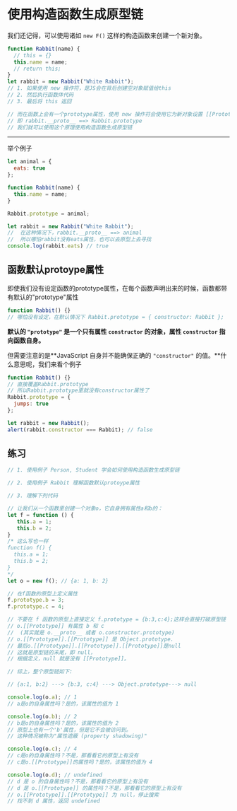 # 使用构造函数生成原型链

我们还记得，可以使用诸如 `new F()` 这样的构造函数来创建一个新对象。

```js
function Rabbit(name) {
  // this = {}
  this.name = name;
  // return this;
}
let rabbit = new Rabbit("White Rabbit"); 
// 1. 如果使用 new 操作符，是JS会在背后创建空对象赋值给this
// 2. 然后执行函数体代码
// 3. 最后将 this 返回

// 而在函数上会有一个prototype属性，使用 new 操作符会使用它为新对象设置 [[Prototype]]
// 即 rabbit.__proto__ ==> Rabbit.prototype
// 我们就可以使用这个原理使用构造函数生成原型链
```

****

举个例子

```js
let animal = {
  eats: true
};

function Rabbit(name) {
  this.name = name;
}

Rabbit.prototype = animal;

let rabbit = new Rabbit("White Rabbit");
//  在这种情况下，rabbit.__proto__ ==> animal
//  所以哪怕rabbit没有eats属性，也可以去原型上去寻找
console.log(rabbit.eats) // true

```

## 函数默认protoype属性

即使我们没有设定函数的prototype属性，在每个函数声明出来的时候，函数都带有默认的"prototype"属性

```js
function Rabbit() {}
// 哪怕没有设定，在默认情况下 Rabbit.prototype = { constructor: Rabbit };
```

**默认的 `"prototype"` 是一个只有属性 `constructor` 的对象，属性 `constructor` 指向函数自身。**

但需要注意的是**JavaScript 自身并不能确保正确的 `"constructor"` 的值。**什么意思呢，我们来看个例子

```js
function Rabbit() {}
// 直接覆盖Rabbit.prototype
// 所以Rabbit.prototype里就没有constructor属性了
Rabbit.prototype = {
  jumps: true
};

let rabbit = new Rabbit();
alert(rabbit.constructor === Rabbit); // false
```

## 练习

```js
// 1. 使用例子 Person, Student 学会如何使用构造函数生成原型链

// 2. 使用例子 Rabbit 理解函数默认protoype属性

// 3. 理解下列代码
```

```js
// 让我们从一个函数里创建一个对象o，它自身拥有属性a和b的：
let f = function () {
   this.a = 1;
   this.b = 2;
}
/* 这么写也一样
function f() {
  this.a = 1;
  this.b = 2;
}
*/
let o = new f(); // {a: 1, b: 2}

// 在f函数的原型上定义属性
f.prototype.b = 3;
f.prototype.c = 4;

// 不要在 f 函数的原型上直接定义 f.prototype = {b:3,c:4};这样会直接打破原型链
// o.[[Prototype]] 有属性 b 和 c
//  (其实就是 o.__proto__ 或者 o.constructor.prototype)
// o.[[Prototype]].[[Prototype]] 是 Object.prototype.
// 最后o.[[Prototype]].[[Prototype]].[[Prototype]]是null
// 这就是原型链的末尾，即 null，
// 根据定义，null 就是没有 [[Prototype]]。

// 综上，整个原型链如下:

// {a:1, b:2} ---> {b:3, c:4} ---> Object.prototype---> null

console.log(o.a); // 1
// a是o的自身属性吗？是的，该属性的值为 1

console.log(o.b); // 2
// b是o的自身属性吗？是的，该属性的值为 2
// 原型上也有一个'b'属性，但是它不会被访问到。
// 这种情况被称为"属性遮蔽 (property shadowing)"

console.log(o.c); // 4
// c是o的自身属性吗？不是，那看看它的原型上有没有
// c是o.[[Prototype]]的属性吗？是的，该属性的值为 4

console.log(o.d); // undefined
// d 是 o 的自身属性吗？不是，那看看它的原型上有没有
// d 是 o.[[Prototype]] 的属性吗？不是，那看看它的原型上有没有
// o.[[Prototype]].[[Prototype]] 为 null，停止搜索
// 找不到 d 属性，返回 undefined
```

